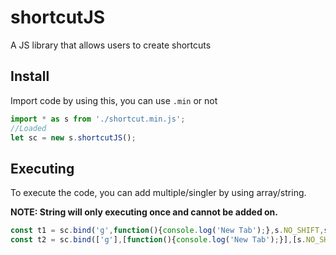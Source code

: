 # shortcutJS
A JS library that allows users to create shortcuts

## Install
Import code by using this, you can use `.min` or not
```js
import * as s from './shortcut.min.js';
//Loaded
let sc = new s.shortcutJS();
```
## Executing
To execute the code, you can add multiple/singler by using array/string. 

**NOTE: String will only executing once and cannot be added on.**

```js
const t1 = sc.bind('g',function(){console.log('New Tab');},s.NO_SHIFT,s.CTRL);
const t2 = sc.bind(['g'],[function(){console.log('New Tab');}],[s.NO_SHIFT],[s.CTRL]);
```
